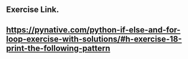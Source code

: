 ## Exercise Link.

## https://pynative.com/python-if-else-and-for-loop-exercise-with-solutions/#h-exercise-18-print-the-following-pattern
